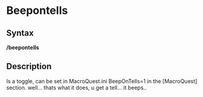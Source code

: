 # Beepontells

## Syntax

**/beepontells**

## Description

Is a toggle, can be set in MacroQuest.ini BeepOnTells=1 in the \[MacroQuest\] section. well... thats what it does, u get a tell... it beeps..

